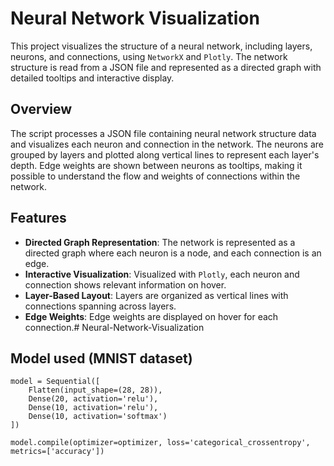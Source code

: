 # Neural Network Visualization

This project visualizes the structure of a neural network, including layers, neurons, and connections, using `NetworkX` and `Plotly`. The network structure is read from a JSON file and represented as a directed graph with detailed tooltips and interactive display.

## Overview

The script processes a JSON file containing neural network structure data and visualizes each neuron and connection in the network. The neurons are grouped by layers and plotted along vertical lines to represent each layer's depth. Edge weights are shown between neurons as tooltips, making it possible to understand the flow and weights of connections within the network.

## Features

- **Directed Graph Representation**: The network is represented as a directed graph where each neuron is a node, and each connection is an edge.
- **Interactive Visualization**: Visualized with `Plotly`, each neuron and connection shows relevant information on hover.
- **Layer-Based Layout**: Layers are organized as vertical lines with connections spanning across layers.
- **Edge Weights**: Edge weights are displayed on hover for each connection.# Neural-Network-Visualization

## Model used (MNIST dataset)
```
model = Sequential([
    Flatten(input_shape=(28, 28)),
    Dense(20, activation='relu'),
    Dense(10, activation='relu'),
    Dense(10, activation='softmax')
])

model.compile(optimizer=optimizer, loss='categorical_crossentropy', metrics=['accuracy'])
```
